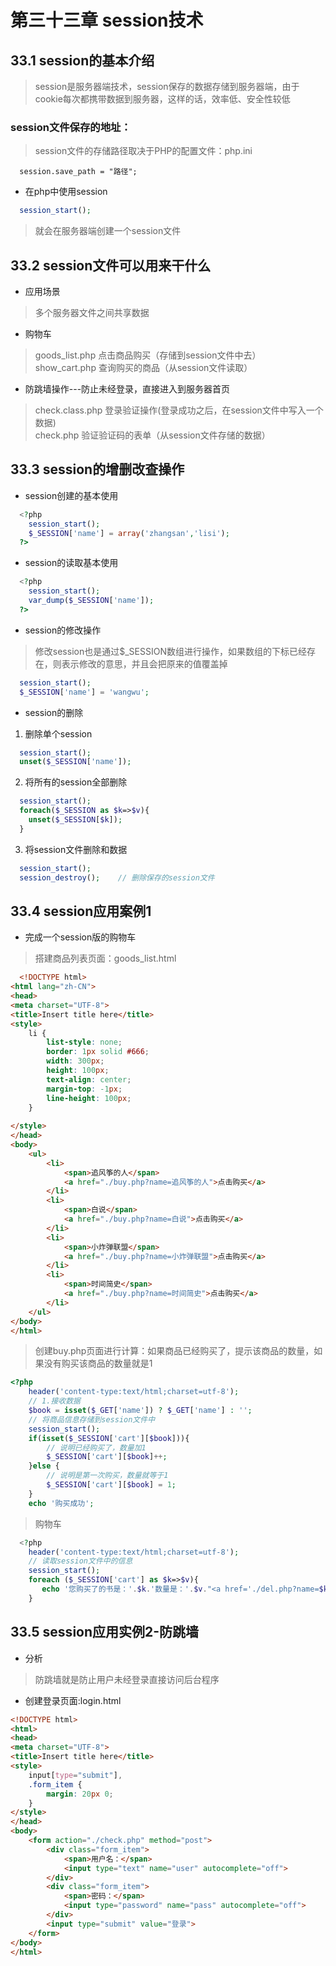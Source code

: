 # 第三十三章 session技术
## 33.1 session的基本介绍
> session是服务器端技术，session保存的数据存储到服务器端，由于cookie每次都携带数据到服务器，这样的话，效率低、安全性较低
### session文件保存的地址：
> session文件的存储路径取决于PHP的配置文件：php.ini
```
  session.save_path = "路径";
```
+ 在php中使用session
```php
  session_start();
```
> 就会在服务器端创建一个session文件
## 33.2 session文件可以用来干什么
+ 应用场景
> 多个服务器文件之间共享数据
+ 购物车
> goods_list.php  点击商品购买（存储到session文件中去）  
> show_cart.php 查询购买的商品（从session文件读取）
+ 防跳墙操作---防止未经登录，直接进入到服务器首页
> check.class.php  登录验证操作(登录成功之后，在session文件中写入一个数据)  
> check.php     验证验证码的表单（从session文件存储的数据）
## 33.3 session的增删改查操作
+ session创建的基本使用
```php
  <?php
    session_start();
    $_SESSION['name'] = array('zhangsan','lisi');
  ?>
```
+ session的读取基本使用
```php
  <?php
    session_start();
    var_dump($_SESSION['name']);
  ?>
```
+ session的修改操作
> 修改session也是通过$_SESSION数组进行操作，如果数组的下标已经存在，则表示修改的意思，并且会把原来的值覆盖掉
```php
  session_start();
  $_SESSION['name'] = 'wangwu';
```
+ session的删除
1. 删除单个session
```php
  session_start();
  unset($_SESSION['name']);
```
2. 将所有的session全部删除
```php
  session_start();
  foreach($_SESSION as $k=>$v){
    unset($_SESSION[$k]);
  }
```
3. 将session文件删除和数据
```php
  session_start();
  session_destroy();    // 删除保存的session文件
```
## 33.4 session应用案例1
+ 完成一个session版的购物车
> 搭建商品列表页面：goods_list.html
```html
  <!DOCTYPE html>
<html lang="zh-CN">
<head>
<meta charset="UTF-8">
<title>Insert title here</title>
<style>
	li {
		list-style: none;
		border: 1px solid #666;
		width: 300px;
		height: 100px;
		text-align: center;
		margin-top: -1px;
		line-height: 100px;
	}
	
</style>
</head>
<body>
	<ul>
		<li>
			<span>追风筝的人</span>
			<a href="./buy.php?name=追风筝的人">点击购买</a>
		</li>
		<li>
			<span>白说</span>
			<a href="./buy.php?name=白说">点击购买</a>
		</li>
		<li>
			<span>小炸弹联盟</span>
			<a href="./buy.php?name=小炸弹联盟">点击购买</a>
		</li>
		<li>
			<span>时间简史</span>
			<a href="./buy.php?name=时间简史">点击购买</a>
		</li>
	</ul>	
</body>
</html>
```
> 创建buy.php页面进行计算：如果商品已经购买了，提示该商品的数量，如果没有购买该商品的数量就是1
```php
<?php
    header('content-type:text/html;charset=utf-8');
    // 1.接收数据
    $book = isset($_GET['name']) ? $_GET['name'] : '';
    // 将商品信息存储到session文件中
    session_start();    
    if(isset($_SESSION['cart'][$book])){
        // 说明已经购买了，数量加1
        $_SESSION['cart'][$book]++;    
    }else {
        // 说明是第一次购买，数量就等于1
        $_SESSION['cart'][$book] = 1;        
    }
    echo '购买成功';
```
> 购物车
```php
  <?php
    header('content-type:text/html;charset=utf-8');
    // 读取session文件中的信息
    session_start();    
    foreach ($_SESSION['cart'] as $k=>$v){
       echo '您购买了的书是：'.$k.'数量是：'.$v."<a href='./del.php?name=$k'>点击删除</a>".'<br>';
    }
```
## 33.5 session应用实例2-防跳墙
+ 分析
> 防跳墙就是防止用户未经登录直接访问后台程序
+ 创建登录页面:login.html
```html
<!DOCTYPE html>
<html>
<head>
<meta charset="UTF-8">
<title>Insert title here</title>
<style>
	input[type="submit"],
	.form_item {
		margin: 20px 0;
	}
</style>
</head>
<body>
	<form action="./check.php" method="post">
		<div class="form_item">
			<span>用户名：</span>
			<input type="text" name="user" autocomplete="off">
		</div>
		<div class="form_item">
			<span>密码：</span>
			<input type="password" name="pass" autocomplete="off">
		</div>
		<input type="submit" value="登录">
	</form>
</body>
</html>
```
